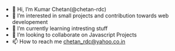 - 👋 Hi, I’m Kumar Chetan(@chetan-rdc)
- 👀 I’m interested in small projects and contribution towards web developement
- 🌱 I’m currently learning intresting stuff
- 💞️ I’m looking to collaborate on Javascript Projects
- 📫 How to reach me chetan_rdc@yahoo.co.in

<!---
chetan-rdc/chetan-rdc is a ✨ special ✨ repository because its `README.md` (this file) appears on your GitHub profile.
You can click the Preview link to take a look at your changes.
--->
